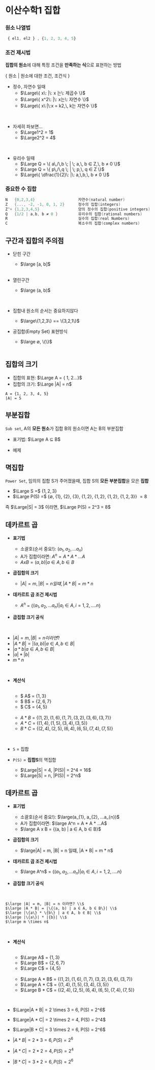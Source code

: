 # 이산수학1 집합

### 원소 나열법
```js
 { el1, el2 } , {1, 2, 3, 4, 5}
```
### 조건 제시법
**집합의 원소**에 대해 특정 조건을 **만족하는 식**으로 표현하는 방법

 { 원소 | 원소에 대한 조건, 조건식 }

 - 정수, 자연수 일때
   + $\Large\{ x\: |\: x 는\: 제곱수 \}$
   + $\Large\{ x^2\: |\: x는\: 자연수 \}$ 
   + $\Large\{ x\:|\:x = k2,\, k는 자연수 \}$ 
   
<br>

 - 자세히 파보면... 
   + $\Large1^2 = 1$
   + $\Large2^2 = 4$

<br>

- 유리수 일때
   + $\Large Q = \{ a\,/\,b \; | \; a,\, b ∈ Z,\, b ≠ 0 \}$
   + $\Large Q = \{ p\,/\,q \; | \; p,\, q ∈ Z \}$
   + $\Large\{ \dfrac{1}{2}\: |\: a,\,b,\, b ≠ 0 \}$




### 중요한 수 집합

 ```cpp
 N   {0,2,3,4}                   자연수(natural number)
 Z   {..., -2, -1, 0, 1, 2}      정수의 집합(integers)
 Z^+ {1,2,3,4,5}                 양의 정수의 집합(positive integers)
 Q   {1/2 | a,b, b ≠ 0 }         유리수의 집합(rational numbers)
 R                               실수의 집합(real Numbers)
 C                               복소수의 집합(complex numbers)
 ```

 ## 구간과 집합의 주의점

 - 닫힌 구간
 
   + $\large [a, b]$
    <br>
 
 - 열린구간
   + $\large (a, b)$
 <br>


 - 집합내 원소의 순서는 중요하지않다

   + $\large\{1,2,3\} == \{3,2,1\}$
      <br>
 - 공집합(Empty Set) 표현방식

   + $\large ∅, \{\}$
   <br>
## 집합의 크기


- 집합의 표현: $\Large A = { 1, 2...}$
- 집합의 크기: $\Large |A| = n$

```cp
A = {1, 2, 3, 4, 5} 
|A| = 5
```

## 부분집합
`Sub set`, A의 **모든 원소**가 집합 B의 원소이면 A는 B의 부분집합

- 표기법: $\Large A ⊆ B$

- 예제

## 멱집합
`Power Set`, 임의의 집합 S가 주어졌을때, 집합 S의 **모든 부분집합**을 모은 **집합**



   + $\Large S =$ {$1, 2, 3$}
   + $\Large P(S) =$ {$∅$, {$1$}, {$2$}, {$3$}, {$1, 2$}, {$1, 2$}, {$1, 2$}, {$1, 2, 3$}} $= 8$

   즉 $\Large|S| = 3$ 이라면, $\Large P(S) = 2^3 = 8$

## 데카르트 곱


- **표기법**
   + 소괄호(순서 중요!): $(a_{1}, a_{2}, ...a_{n})$
   + A가 집합이라면: $A^n = A * A * ...A$
   + $A x B = {(a, b) | a ∈ A, b ∈ B}$
- **곱집합의 크기** 
   + $|A| = m, |B| = n 일떄, |A * B| = m * n$
- **데카르트 곱 조건 제시법**
  + $A^n$  = {$(a_{1}, a_{2}, ...a_{n})| a_{i} ∈ A, i = 1, 2, ....n$}

- **곱집합 크기 공식** 
 <br>

   + $|A| = m, |B| = n 이라면?$ 
   + $|A * B| = |{(a, b) | a ∈ A, b ∈ B}|$ 
   + $|{a} * {b} | a ∈ A, b ∈ B|$ 
   + $|{a}| * |{b}|$ 
   + $m * n$

<br>

- **계산식**
   
  <br>
   
   + $  A$ = {$1, 3$}
   + $  B$ = {$2, 6, 7$}
   + $  C$ = {$4, 5$}
   
   <br>
 
   + $A * B$ = {$(1, 2), (1, 6), (1, 7), (3, 2), (3, 6), (3, 7)$}
   + $A * C$ = {$(1, 4), (1, 5), (3, 4), (3, 5)$}
   + $B * C$ = {$(2, 4), (2, 5), (6, 4), (6, 5), (7, 4), (7, 5)$}
<br>

 - `S` = 집합
 - `P(S)` = **집합S**의 멱집합

    + $\Large|S| = 4, |P(S)| = 2^4 = 16$
    + $\Large|S| = n, |P(S)| = 2^n$




## 데카르트 곱

- **표기법**
   + 소괄호(순서 중요!): $\large(a_{1}, a_{2}, ...a_{n})$
   + A가 집합이라면: $\large A^n = A * A * ...A$
   + $\large A x B = {(a, b) | a ∈ A, b ∈ B}$
- **곱집합의 크기** 
   + $\large|A| = m, |B| = n 일떄, |A * B| = m * n$
- **데카르트 곱 조건 제시법**
  + $\large A^n$  = {$(a_{1}, a_{2}, ...a_{n})| a_{i} ∈ A, i = 1, 2, ....n$}

- **곱집합 크기 공식** 
 <br>

    $\large |A| = m, |B| = n 이라면? \\$
    $\large |A * B| = |\{(a, b) | a ∈ A, b ∈ B\}| \\$
    $\large |\{a\} * \{b\} | a ∈ A, b ∈ B| \\$
    $\large |\{a\}| * |{b}| \\$
    $\large m \times n$
   

<br>

- **계산식**
   
  <br>
   
   + $\Large  A$ = {$1, 3$}
   + $\Large  B$ = {$2, 6, 7$}
   + $\Large  C$ = {$4, 5$}
   
   <br>
 
   + $\Large A * B$ = {$(1, 2), (1, 6), (1, 7), (3, 2), (3, 6), (3, 7)$}
   + $\Large A * C$ = {$(1, 4), (1, 5), (3, 4), (3, 5)$}
   + $\Large B * C$ = {$(2, 4), (2, 5), (6, 4), (6, 5), (7, 4), (7, 5)$}
<br>


   + $\Large|A * B| = 2 \times 3 = 6, P(S) = 2^6$
   + $\Large|A * C| = 2 \times 2 = 4, P(S) = 2^4$
   + $\Large|B * C| = 3 \times 2 = 6, P(S) = 2^6$

   + $|A * B| = 2 * 3 = 6, P(S) = 2^6$
   + $|A * C| = 2 * 2 = 4, P(S) = 2^4$
   + $|B * C| = 3 * 2 = 6, P(S) = 2^6$

